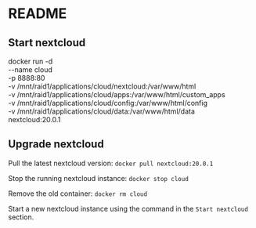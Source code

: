 # README #

## Start nextcloud
docker run -d \
    --name cloud \
    -p 8888:80 \
    -v /mnt/raid1/applications/cloud/nextcloud:/var/www/html \
    -v /mnt/raid1/applications/cloud/apps:/var/www/html/custom_apps \
    -v /mnt/raid1/applications/cloud/config:/var/www/html/config \
    -v /mnt/raid1/applications/cloud/data:/var/www/html/data \
    nextcloud:20.0.1

## Upgrade nextcloud

Pull the latest nextcloud version:
`docker pull nextcloud:20.0.1`

Stop the running nextcloud instance:
`docker stop cloud`

Remove the old container:
`docker rm cloud`

Start a new nextcloud instance using the command in the `Start nextcloud` section.